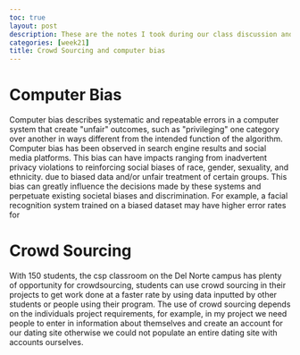 ```yaml
---
toc: true
layout: post
description: These are the notes I took during our class discussion and my answers to the questions in the blogs about crowd sourcing and computer bias
categories: [week21]
title: Crowd Sourcing and computer bias
---
```


# Computer Bias

Computer bias describes systematic and repeatable errors in a computer system that create "unfair" outcomes, such as "privileging" one category over another in ways different from the intended function of the algorithm. Computer bias has been observed in search engine results and social media platforms. This bias can have impacts ranging from inadvertent privacy violations to reinforcing social biases of race, gender, sexuality, and ethnicity. due to biased data and/or unfair treatment of certain groups. This bias can greatly influence the decisions made by these systems and perpetuate existing societal biases and discrimination. For example, a facial recognition system trained on a biased dataset may have higher error rates for

# Crowd Sourcing

With 150 students, the csp classroom on the Del Norte campus has plenty of opportunity for crowdsourcing, students can use crowd sourcing in their projects to get work done at a faster rate by using data inputted by other students or people using their program. The use of crowd sourcing depends on the individuals project requirements, for example, in my project we need people to enter in information about themselves and create an account for our dating site otherwise we could not populate an entire dating site with accounts ourselves.
